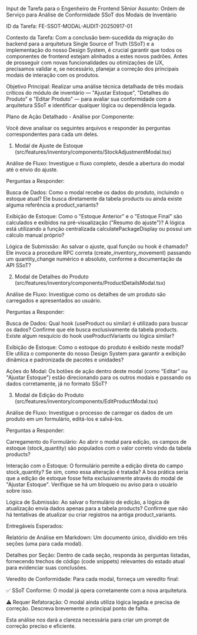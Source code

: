 Input de Tarefa para o Engenheiro de Frontend Sênior
Assunto: Ordem de Serviço para Análise de Conformidade SSoT dos Modais de Inventário

ID da Tarefa: FE-SSOT-MODAL-AUDIT-20250917-01

Contexto da Tarefa:
Com a conclusão bem-sucedida da migração do backend para a arquitetura Single Source of Truth (SSoT) e a implementação do nosso Design System, é crucial garantir que todos os componentes de frontend estejam alinhados a estes novos padrões. Antes de prosseguir com novas funcionalidades ou otimizações de UX, precisamos validar e, se necessário, planejar a correção dos principais modais de interação com os produtos.

Objetivo Principal:
Realizar uma análise técnica detalhada de três modais críticos do módulo de inventário — "Ajustar Estoque", "Detalhes do Produto" e "Editar Produto" — para avaliar sua conformidade com a arquitetura SSoT e identificar qualquer lógica ou dependência legada.

Plano de Ação Detalhado - Análise por Componente:

Você deve analisar os seguintes arquivos e responder às perguntas correspondentes para cada um deles.

1. Modal de Ajuste de Estoque (src/features/inventory/components/StockAdjustmentModal.tsx)

Análise de Fluxo: Investigue o fluxo completo, desde a abertura do modal até o envio do ajuste.

Perguntas a Responder:

Busca de Dados: Como o modal recebe os dados do produto, incluindo o estoque atual? Ele busca diretamente da tabela products ou ainda existe alguma referência a product_variants?

Exibição de Estoque: Como o "Estoque Anterior" e o "Estoque Final" são calculados e exibidos na pré-visualização ("Resumo do ajuste")? A lógica está utilizando a função centralizada calculatePackageDisplay ou possui um cálculo manual próprio?

Lógica de Submissão: Ao salvar o ajuste, qual função ou hook é chamado? Ele invoca a procedure RPC correta (create_inventory_movement) passando um quantity_change numérico e absoluto, conforme a documentação da API SSoT?

2. Modal de Detalhes do Produto (src/features/inventory/components/ProductDetailsModal.tsx)

Análise de Fluxo: Investigue como os detalhes de um produto são carregados e apresentados ao usuário.

Perguntas a Responder:

Busca de Dados: Qual hook (useProduct ou similar) é utilizado para buscar os dados? Confirme que ele busca exclusivamente da tabela products. Existe algum resquício do hook useProductVariants ou lógica similar?

Exibição de Estoque: Como o estoque do produto é exibido neste modal? Ele utiliza o componente <StockDisplay /> do nosso Design System para garantir a exibição dinâmica e padronizada de pacotes e unidades?

Ações do Modal: Os botões de ação dentro deste modal (como "Editar" ou "Ajustar Estoque") estão direcionando para os outros modais e passando os dados corretamente, já no formato SSoT?

3. Modal de Edição do Produto (src/features/inventory/components/EditProductModal.tsx)

Análise de Fluxo: Investigue o processo de carregar os dados de um produto em um formulário, editá-los e salvá-los.

Perguntas a Responder:

Carregamento do Formulário: Ao abrir o modal para edição, os campos de estoque (stock_quantity) são populados com o valor correto vindo da tabela products?

Interação com o Estoque: O formulário permite a edição direta do campo stock_quantity? Se sim, como essa alteração é tratada? A boa prática seria que a edição de estoque fosse feita exclusivamente através do modal de "Ajustar Estoque". Verifique se há um bloqueio ou aviso para o usuário sobre isso.

Lógica de Submissão: Ao salvar o formulário de edição, a lógica de atualização envia dados apenas para a tabela products? Confirme que não há tentativas de atualizar ou criar registros na antiga product_variants.

Entregáveis Esperados:

Relatório de Análise em Markdown: Um documento único, dividido em três seções (uma para cada modal).

Detalhes por Seção: Dentro de cada seção, responda às perguntas listadas, fornecendo trechos de código (code snippets) relevantes do estado atual para evidenciar suas conclusões.

Veredito de Conformidade: Para cada modal, forneça um veredito final:

✅ SSoT Conforme: O modal já opera corretamente com a nova arquitetura.

⚠️ Requer Refatoração: O modal ainda utiliza lógica legada e precisa de correção. Descreva brevemente o principal ponto de falha.

Esta análise nos dará a clareza necessária para criar um prompt de correção preciso e eficiente.